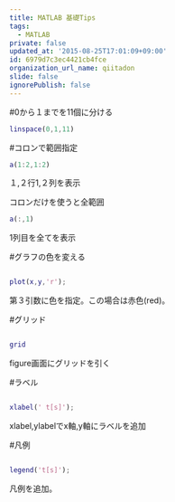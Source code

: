 ```yaml
---
title: MATLAB 基礎Tips
tags:
  - MATLAB
private: false
updated_at: '2015-08-25T17:01:09+09:00'
id: 6979d7c3ec4421cb4fce
organization_url_name: qiitadon
slide: false
ignorePublish: false
---
```

#0から１までを11個に分ける

```matlab
linspace(0,1,11)
```

#コロンで範囲指定

```matlab
a(1:2,1:2)
```

１,２行1,２列を表示

コロンだけを使うと全範囲

```matlab
a(:,1)
```

1列目を全てを表示

#グラフの色を変える

```matlab

plot(x,y,'r');
```

第３引数に色を指定。この場合は赤色(red)。

#グリッド

```matlab

grid
```

figure画面にグリッドを引く

#ラベル
```matlab

xlabel(' t[s]');
```

xlabel,ylabelでx軸,y軸にラベルを追加

#凡例

```matlab

legend('t[s]');
```


凡例を追加。
